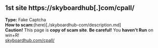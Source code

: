 ## 1st site https://skyboardhub[.]com/cpall/  
**Type:** Fake Captcha    
**How to scam:**(here)[./skyboardhub-com/description.md]  
**Caution!** This page is **copy of scam site**. **Be careful!** You **haven't Run** on win+R!  
[skyboardhub.com/cpall/](./skyboardhub-com/cpall/)  
